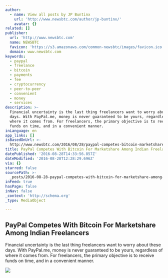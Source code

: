 ```yaml
---
author:
  - name: View all posts by JP Buntinx
    url: 'http://www.newsbtc.com/author/jp-buntinx/'
    avatar: {}
related: []
publisher:
  url: 'http://www.newsbtc.com'
  name: NEWSBTC
  favicon: 'https://s3.amazonaws.com/common-newsbtc/images/favicon.ico'
  domain: www.newsbtc.com
keywords:
  - paypal
  - freelance
  - bitcoin
  - payments
  - fee
  - cryptocurrency
  - peer-to-peer
  - convenient
  - money
  - services
description: >-
  Financial uncertainty is the last thing freelancers want to worry about these
  days. With PayPal.me, money is never guaranteed to be yours, regardless of
  where it comes from. For freelancers, the primary objective is to receive
  funds on time, and in a convenient manner.
inLanguage: en
app_links: []
isBasedOnUrl: >-
  http://www.newsbtc.com/2016/08/28/paypal-competes-bitcoin-marketshare-among-indian-freelancers/
title: PayPal Competes With Bitcoin For Marketshare Among Indian Freelancers
datePublished: '2016-08-28T14:33:56.857Z'
dateModified: '2016-08-28T12:28:29.696Z'
via: {}
starred: false
sourcePath: >-
  _posts/2016-08-28-paypal-competes-with-bitcoin-for-marketshare-among-indian-fr.md
inFeed: true
hasPage: false
inNav: false
_context: 'http://schema.org'
_type: MediaObject

---
```

<article style=""><h1>PayPal Competes With Bitcoin For Marketshare Among Indian Freelancers</h1><p>Financial uncertainty is the last thing freelancers want to worry about these days. With PayPal.me, money is never guaranteed to be yours, regardless of where it comes from. For freelancers, the primary objective is to receive funds on time, and in a convenient manner.</p><img src="http://s3.amazonaws.com/main-newsbtc-images/2016/08/28101309/shutterstock_443951443.jpg" /></article>